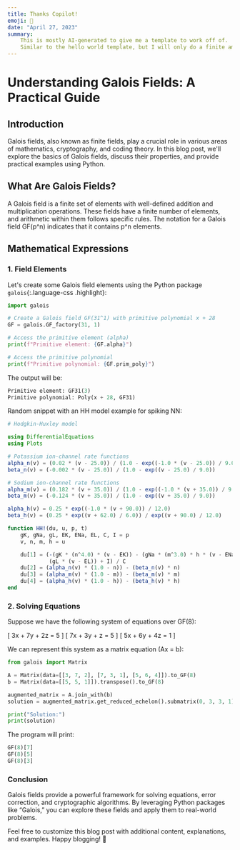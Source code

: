 ```yaml
---
title: Thanks Copilot!
emoji: 🦾
date: "April 27, 2023"
summary:
    This is mostly AI-generated to give me a template to work off of.
    Similar to the hello world template, but I will only do a finite amount of grunt work lol.
---
```


# Understanding Galois Fields: A Practical Guide

## Introduction

Galois fields, also known as finite fields, play a crucial role in various areas of mathematics, cryptography, and coding theory. In this blog post, we'll explore the basics of Galois fields, discuss their properties, and provide practical examples using Python.

## What Are Galois Fields?

A Galois field is a finite set of elements with well-defined addition and multiplication operations. These fields have a finite number of elements, and arithmetic within them follows specific rules. The notation for a Galois field GF(p^n) indicates that it contains p^n elements.

## Mathematical Expressions

### 1. Field Elements

Let's create some Galois field elements using the Python package `galois`{:.language-css .highlight}:

```python
import galois

# Create a Galois field GF(31^1) with primitive polynomial x + 28
GF = galois.GF_factory(31, 1)

# Access the primitive element (alpha)
print(f"Primitive element: {GF.alpha}")

# Access the primitive polynomial
print(f"Primitive polynomial: {GF.prim_poly}")
```

The output will be:
```python
Primitive element: GF31(3)
Primitive polynomial: Poly(x + 28, GF31)
```

Random snippet with an HH model example for spiking NN:

```julia
# Hodgkin-Huxley model

using DifferentialEquations
using Plots

# Potassium ion-channel rate functions
alpha_n(v) = (0.02 * (v - 25.0)) / (1.0 - exp((-1.0 * (v - 25.0)) / 9.0))
beta_n(v) = (-0.002 * (v - 25.0)) / (1.0 - exp((v - 25.0) / 9.0))

# Sodium ion-channel rate functions
alpha_m(v) = (0.182 * (v + 35.0)) / (1.0 - exp((-1.0 * (v + 35.0)) / 9.0))
beta_m(v) = (-0.124 * (v + 35.0)) / (1.0 - exp((v + 35.0) / 9.0))

alpha_h(v) = 0.25 * exp((-1.0 * (v + 90.0)) / 12.0)
beta_h(v) = (0.25 * exp((v + 62.0) / 6.0)) / exp((v + 90.0) / 12.0)

function HH!(du, u, p, t)
    gK, gNa, gL, EK, ENa, EL, C, I = p
    v, n, m, h = u

    du[1] = (-(gK * (n^4.0) * (v - EK)) - (gNa * (m^3.0) * h * (v - ENa)) -
             (gL * (v - EL)) + I) / C
    du[2] = (alpha_n(v) * (1.0 - n)) - (beta_n(v) * n)
    du[3] = (alpha_m(v) * (1.0 - m)) - (beta_m(v) * m)
    du[4] = (alpha_h(v) * (1.0 - h)) - (beta_h(v) * h)
end
```

### 2. Solving Equations
Suppose we have the following system of equations over GF(8):

[ 3x + 7y + 2z = 5 ] [ 7x + 3y + z = 5 ] [ 5x + 6y + 4z = 1 ]

We can represent this system as a matrix equation (Ax = b):

```python
from galois import Matrix

A = Matrix(data=[[3, 7, 2], [7, 3, 1], [5, 6, 4]]).to_GF(8)
b = Matrix(data=[[5, 5, 1]]).transpose().to_GF(8)

augmented_matrix = A.join_with(b)
solution = augmented_matrix.get_reduced_echelon().submatrix(0, 3, 3, 1)

print("Solution:")
print(solution)
```

The program will print:

```python
GF(8)[7]
GF(8)[5]
GF(8)[3]
```

### Conclusion

Galois fields provide a powerful framework for solving equations, error correction, and cryptographic algorithms. By leveraging Python packages like “Galois,” you can explore these fields and apply them to real-world problems.

Feel free to customize this blog post with additional content, explanations, and examples. Happy blogging! 🚀
